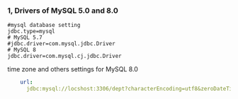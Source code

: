 ### 1,  Drivers of MySQL 5.0 and 8.0

```properties
#mysql database setting
jdbc.type=mysql
# MySQL 5.7
#jdbc.driver=com.mysql.jdbc.Driver
# MySQL 8
jdbc.driver=com.mysql.cj.jdbc.Driver
```

time zone and others settings for MySQL 8.0

```yml
    url: 
      jdbc:mysql://locshost:3306/dept?characterEncoding=utf8&zeroDateTimeBehavior=convertToNull&useSSL=false&useJDBCCompliantTimezoneShift=true&useLegacyDatetimeCode=false&serverTimezone=GMT%2B8&nullCatalogMeansCurrent=true&allowPublicKeyRetrieval=true
```

